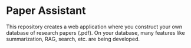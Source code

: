 # Paper Assistant
This repository creates a web application where you construct your own database of research papers (.pdf). On your database, many features like summarization, RAG, search, etc. are being developed.



